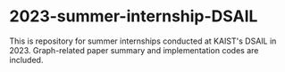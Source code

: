 # 2023-summer-internship-DSAIL
This is repository for summer internships conducted at KAIST's DSAIL in 2023.
Graph-related paper summary and implementation codes are included.
